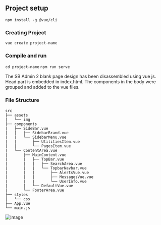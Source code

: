 ## Project setup

`npm install -g @vue/cli`

### Creating Project

`vue create project-name`

### Compile and run

`cd project-name`
`npm run serve`

The SB Admin 2 blank page design has been disassembled using vue js. Head part is embedded in index.html. The components in the body were grouped and added to the vue files.

### File Structure
```
src
├── assets
|   └── img
├── components
|   ├── SideBar.vue
|   |   ├── SidebarBrand.vue
|   |   └── SidebarMenu.vue
|   |       ├── UtilitiesItem.vue
|   |       └── PagesItem.vue
|   └── ContentArea.vue
|       ├── MainContent.vue
|       |   ├── TopBar.vue
|       |   |   ├── SearchArea.vue
|       |   |   └── TopbarNavbar.vue
|       |   |       ├── AlertsVue.vue
|       |   |       ├── MessagesVue.vue
|       |   |       └── UserInfo.vue
|       |   └── DefaultVue.vue
|       └── FooterArea.vue
├── styles
|   └── css
├── App.vue
└── main.js

```


![image](https://user-images.githubusercontent.com/45533057/156596854-351118e2-d2e8-4aa0-98a9-679218c91fb5.png)
